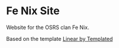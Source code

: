 # Fe Nix Site

Website for the OSRS clan Fe Nix.

Based on the template [Linear by Templated](https://web.archive.org/web/20240717111659/https://templated.co/linear/)
